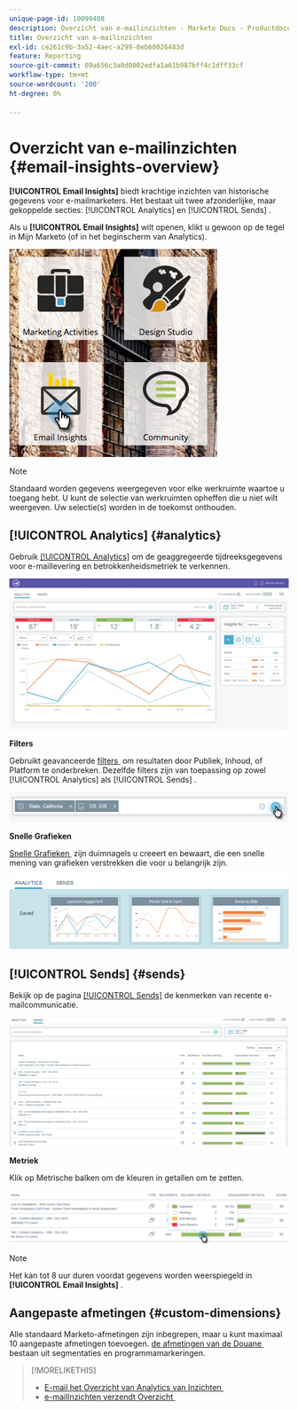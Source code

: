 ```yaml
---
unique-page-id: 10099408
description: Overzicht van e-mailinzichten - Marketo Docs - Productdocumentatie
title: Overzicht van e-mailinzichten
exl-id: ce261c9b-3a52-4aec-a299-0eb60026483d
feature: Reporting
source-git-commit: 09a656c3a0d0002edfa1a61b987bff4c1dff33cf
workflow-type: tm+mt
source-wordcount: '200'
ht-degree: 0%

---
```


# Overzicht van e-mailinzichten {#email-insights-overview}

**[!UICONTROL Email Insights]** biedt krachtige inzichten van historische gegevens voor e-mailmarketers. Het bestaat uit twee afzonderlijke, maar gekoppelde secties: [!UICONTROL Analytics] en [!UICONTROL Sends] .

Als u **[!UICONTROL Email Insights]** wilt openen, klikt u gewoon op de tegel in Mijn Marketo (of in het beginscherm van Analytics).

![](assets/icon.png)

>[!NOTE]
>
>Standaard worden gegevens weergegeven voor elke werkruimte waartoe u toegang hebt. U kunt de selectie van werkruimten opheffen die u niet wilt weergeven. Uw selectie(s) worden in de toekomst onthouden.

## [!UICONTROL Analytics] {#analytics}

Gebruik [[!UICONTROL Analytics]](/help/marketo/product-docs/reporting/email-insights/email-insights-analytics-overview.md) om de geaggregeerde tijdreeksgegevens voor e-maillevering en betrokkenheidsmetriek te verkennen.

![](assets/emailanalytics.jpg)

**Filters**

Gebruikt geavanceerde [&#x200B; filters &#x200B;](/help/marketo/product-docs/reporting/email-insights/filtering-in-email-insights.md) om resultaten door Publiek, Inhoud, of Platform te onderbreken. Dezelfde filters zijn van toepassing op zowel [!UICONTROL Analytics] als [!UICONTROL Sends] .

![](assets/filter.png)

**Snelle Grafieken**

[&#x200B; Snelle Grafieken &#x200B;](/help/marketo/product-docs/reporting/email-insights/email-insights-quick-charts.md) zijn duimnagels u creeert en bewaart, die een snelle mening van grafieken verstrekken die voor u belangrijk zijn.

![](assets/three.png)

## [!UICONTROL Sends] {#sends}

Bekijk op de pagina [[!UICONTROL Sends]](/help/marketo/product-docs/reporting/email-insights/email-insights-sends-overview.md) de kenmerken van recente e-mailcommunicatie.

![](assets/two.png)

**Metriek**

Klik op Metrische balken om de kleuren in getallen om te zetten.

![](assets/delivery-metrics.png)

>[!NOTE]
>
>Het kan tot 8 uur duren voordat gegevens worden weerspiegeld in **[!UICONTROL Email Insights]** .

## Aangepaste afmetingen {#custom-dimensions}

Alle standaard Marketo-afmetingen zijn inbegrepen, maar u kunt maximaal 10 aangepaste afmetingen toevoegen. [&#x200B; de afmetingen van de Douane &#x200B;](/help/marketo/product-docs/reporting/email-insights/custom-dimensions-for-email-insights.md) bestaan uit segmentaties en programmamarkeringen.

>[!MORELIKETHIS]
>
>* [&#x200B; E-mail het Overzicht van Analytics van Inzichten &#x200B;](/help/marketo/product-docs/reporting/email-insights/email-insights-analytics-overview.md)
>* [&#x200B; e-mailInzichten verzendt Overzicht &#x200B;](/help/marketo/product-docs/reporting/email-insights/email-insights-sends-overview.md)
